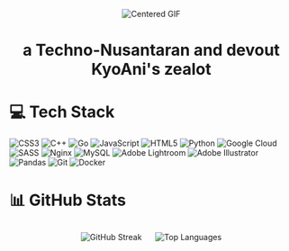 <p align="center">
    <img src="https://i.giphy.com/media/v1.Y2lkPTc5MGI3NjExM2FocmwwMmpna2w2YzFwMXZrOGhzejByNDZ6ZHIycnowa296Y285aCZlcD12MV9pbnRlcm5hbF9naWZfYnlfaWQmY3Q9Zw/26vaTNUAnJOP1xalq/giphy.gif" alt="Centered GIF">
</p>

<h1 align="center" style="border-bottom: none;">a Techno-Nusantaran and devout KyoAni's zealot

# 💻 Tech Stack
![CSS3](https://img.shields.io/badge/css3-%231572B6.svg?style=for-the-badge&logo=css3&logoColor=white) ![C++](https://img.shields.io/badge/c++-%2300599C.svg?style=for-the-badge&logo=c%2B%2B&logoColor=white) ![Go](https://img.shields.io/badge/go-%2300ADD8.svg?style=for-the-badge&logo=go&logoColor=white) ![JavaScript](https://img.shields.io/badge/javascript-%23323330.svg?style=for-the-badge&logo=javascript&logoColor=%23F7DF1E) ![HTML5](https://img.shields.io/badge/html5-%23E34F26.svg?style=for-the-badge&logo=html5&logoColor=white) ![Python](https://img.shields.io/badge/python-3670A0?style=for-the-badge&logo=python&logoColor=ffdd54) ![Google Cloud](https://img.shields.io/badge/GoogleCloud-%234285F4.svg?style=for-the-badge&logo=google-cloud&logoColor=white) ![SASS](https://img.shields.io/badge/SASS-hotpink.svg?style=for-the-badge&logo=SASS&logoColor=white) ![Nginx](https://img.shields.io/badge/nginx-%23009639.svg?style=for-the-badge&logo=nginx&logoColor=white) ![MySQL](https://img.shields.io/badge/mysql-4479A1.svg?style=for-the-badge&logo=mysql&logoColor=white) ![Adobe Lightroom](https://img.shields.io/badge/Adobe%20Lightroom-31A8FF.svg?style=for-the-badge&logo=Adobe%20Lightroom&logoColor=white) ![Adobe Illustrator](https://img.shields.io/badge/adobe%20illustrator-%23FF9A00.svg?style=for-the-badge&logo=adobe%20illustrator&logoColor=white) ![Pandas](https://img.shields.io/badge/pandas-%23150458.svg?style=for-the-badge&logo=pandas&logoColor=white) ![Git](https://img.shields.io/badge/git-%23F05033.svg?style=for-the-badge&logo=git&logoColor=white) ![Docker](https://img.shields.io/badge/docker-%230db7ed.svg?style=for-the-badge&logo=docker&logoColor=white)

# 📊 GitHub Stats
<div align="center">
<img src="https://github-readme-streak-stats.herokuapp.com/?user=firwestwood&theme=transparent&hide_border=true" alt="GitHub Streak" style="margin: 10px;"/>
<img src="https://github-readme-stats.vercel.app/api/top-langs/?username=firwestwood&theme=transparent&hide_border=true&include_all_commits=false&count_private=false&layout=compact"alt="Top Languages" style="margin: 10px;"/>
</div>
